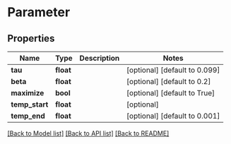 # Parameter

## Properties
Name | Type | Description | Notes
------------ | ------------- | ------------- | -------------
**tau** | **float** |  | [optional] [default to 0.099]
**beta** | **float** |  | [optional] [default to 0.2]
**maximize** | **bool** |  | [optional] [default to True]
**temp_start** | **float** |  | [optional] 
**temp_end** | **float** |  | [optional] [default to 0.001]

[[Back to Model list]](../README.md#documentation-for-models) [[Back to API list]](../README.md#documentation-for-api-endpoints) [[Back to README]](../README.md)


